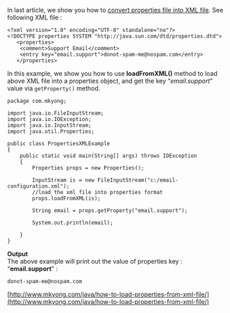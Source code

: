 In last article, we show you how to [convert properties file into XML file](http://www.mkyong.com/java/how-to-store-properties-into-xml-file/). See following XML file :

    <?xml version="1.0" encoding="UTF-8" standalone="no"?>
    <!DOCTYPE properties SYSTEM "http://java.sun.com/dtd/properties.dtd">
       <properties>
    	<comment>Support Email</comment>
    	<entry key="email.support">donot-spam-me@nospam.com</entry>
       </properties>

In this example, we show you how to use **loadFromXML()** method to load above XML file into a properties object, and get the key “_email.support_” value via `getProperty()` method.

    package com.mkyong;

    import java.io.FileInputStream;
    import java.io.IOException;
    import java.io.InputStream;
    import java.util.Properties;

    public class PropertiesXMLExample
    {
        public static void main(String[] args) throws IOException
        {
        	Properties props = new Properties();

        	InputStream is = new FileInputStream("c:/email-configuration.xml");
        	//load the xml file into properties format
        	props.loadFromXML(is);

        	String email = props.getProperty("email.support");

        	System.out.println(email);

        }
    }

**Output**  
The above example will print out the value of properties key : “**email.support**” :

    donot-spam-me@nospam.com

[http://www.mkyong.com/java/how-to-load-properties-from-xml-file/](http://www.mkyong.com/java/how-to-load-properties-from-xml-file/)

